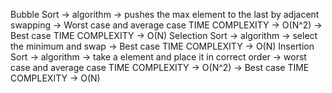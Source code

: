 Bubble Sort 
-> algorithm -> pushes the max element to the last by adjacent swapping
-> Worst case and average  case TIME COMPLEXITY -> O(N^2)
-> Best case TIME COMPLEXITY -> O(N)
Selection Sort
-> algorithm -> select the minimum and swap
-> Best case TIME COMPLEXITY -> O(N)
Insertion Sort
-> algorithm -> take a element and place it in correct order
-> worst case and average case TIME COMPLEXITY -> O(N^2)
-> Best case TIME COMPLEXITY -> O(N)